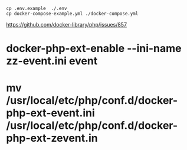 ```
cp .env.example  ./.env
cp docker-compose-example.yml ./docker-compose.yml 
```
https://github.com/docker-library/php/issues/857
#   docker-php-ext-enable --ini-name zz-event.ini event
# mv /usr/local/etc/php/conf.d/docker-php-ext-event.ini  /usr/local/etc/php/conf.d/docker-php-ext-zevent.in